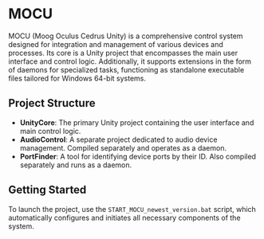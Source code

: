 # MOCU

MOCU (Moog Oculus Cedrus Unity) is a comprehensive control system designed for integration and management of various devices and processes. Its core is a Unity project that encompasses the main user interface and control logic. Additionally, it supports extensions in the form of daemons for specialized tasks, functioning as standalone executable files tailored for Windows 64-bit systems.

## Project Structure

- **UnityCore**: The primary Unity project containing the user interface and main control logic.
- **AudioControl**: A separate project dedicated to audio device management. Compiled separately and operates as a daemon.
- **PortFinder**: A tool for identifying device ports by their ID. Also compiled separately and runs as a daemon.

## Getting Started

To launch the project, use the `START_MOCU_newest_version.bat` script, which automatically configures and initiates all necessary components of the system.
